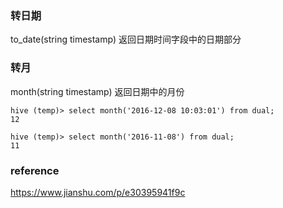 
### 转日期

to_date(string timestamp) 返回日期时间字段中的日期部分

### 转月

month(string timestamp) 返回日期中的月份

```
hive (temp)> select month('2016-12-08 10:03:01') from dual;
12

hive (temp)> select month('2016-11-08') from dual;
11
```


### reference

https://www.jianshu.com/p/e30395941f9c